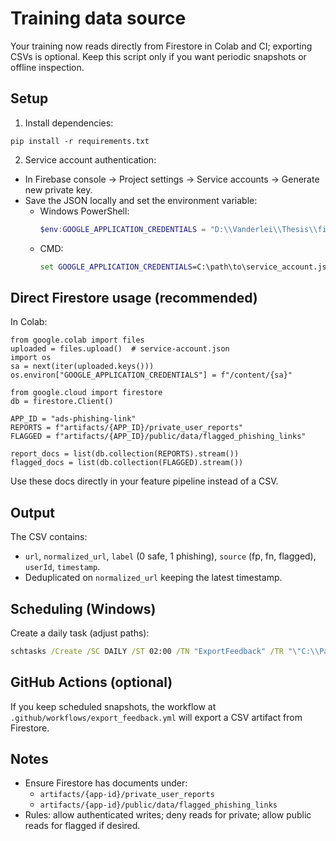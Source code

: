 # Training data source

Your training now reads directly from Firestore in Colab and CI; exporting CSVs is optional. Keep this script only if you want periodic snapshots or offline inspection.

## Setup
1. Install dependencies:
```
pip install -r requirements.txt
```
2. Service account authentication:
- In Firebase console → Project settings → Service accounts → Generate new private key.
- Save the JSON locally and set the environment variable:
  - Windows PowerShell:
    ```powershell
    $env:GOOGLE_APPLICATION_CREDENTIALS = "D:\\Vanderlei\\Thesis\\firebase-sa.json"
    ```
  - CMD:
    ```bat
    set GOOGLE_APPLICATION_CREDENTIALS=C:\path\to\service_account.json
    ```

## Direct Firestore usage (recommended)
In Colab:
```
from google.colab import files
uploaded = files.upload()  # service-account.json
import os
sa = next(iter(uploaded.keys()))
os.environ["GOOGLE_APPLICATION_CREDENTIALS"] = f"/content/{sa}"

from google.cloud import firestore
db = firestore.Client()

APP_ID = "ads-phishing-link"
REPORTS = f"artifacts/{APP_ID}/private_user_reports"
FLAGGED = f"artifacts/{APP_ID}/public/data/flagged_phishing_links"

report_docs = list(db.collection(REPORTS).stream())
flagged_docs = list(db.collection(FLAGGED).stream())
```

Use these docs directly in your feature pipeline instead of a CSV.

## Output
The CSV contains:
- `url`, `normalized_url`, `label` (0 safe, 1 phishing), `source` (fp, fn, flagged), `userId`, `timestamp`.
- Deduplicated on `normalized_url` keeping the latest timestamp.

## Scheduling (Windows)
Create a daily task (adjust paths):
```bat
schtasks /Create /SC DAILY /ST 02:00 /TN "ExportFeedback" /TR "\"C:\\Path\\To\\Python.exe\" D:\\Vanderlei\\Thesis\\Thesis\\data_pipeline\\export_feedback.py --app-id your-app-id --include-flagged --output D:\\Vanderlei\\Thesis\\Thesis\\feedback_dataset.csv"
```

## GitHub Actions (optional)
If you keep scheduled snapshots, the workflow at `.github/workflows/export_feedback.yml` will export a CSV artifact from Firestore.

## Notes
- Ensure Firestore has documents under:
  - `artifacts/{app-id}/private_user_reports`
  - `artifacts/{app-id}/public/data/flagged_phishing_links`
- Rules: allow authenticated writes; deny reads for private; allow public reads for flagged if desired.
